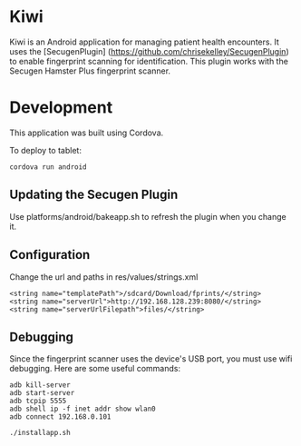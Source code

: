 # Kiwi

Kiwi is an Android application for managing patient health encounters. It uses the [SecugenPlugin] (https://github.com/chrisekelley/SecugenPlugin)
to enable fingerprint scanning for identification. This plugin works with the Secugen Hamster Plus fingerprint scanner.

# Development

This application was built using Cordova. 

To deploy to tablet:

    cordova run android
    
## Updating the Secugen Plugin

Use platforms/android/bakeapp.sh to refresh the plugin when you change it.

## Configuration
    
Change the url and paths in res/values/strings.xml

    <string name="templatePath">/sdcard/Download/fprints/</string>
    <string name="serverUrl">http://192.168.128.239:8080/</string>
    <string name="serverUrlFilepath">files/</string>
    
## Debugging
    
Since the fingerprint scanner uses the device's USB port, you must use wifi debugging. Here are some useful commands:

    adb kill-server      
    adb start-server   
    adb tcpip 5555
    adb shell ip -f inet addr show wlan0  
    adb connect 192.168.0.101
    
    ./installapp.sh
    
    
    
